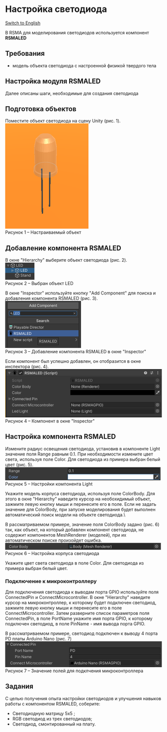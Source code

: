 # Настройка светодиода
[Switch to English](/Manual/en/Electronics/Setting_up_leds.md)

В RSMA для моделирования светодиодов используется компонент **RSMALED**

## Требования
- модель объекта светодиода с настроенной физикой твердого тела

## Настройка модуля RSMALED
Далее описаны шаги, необходимые для создания светодиода
## Подготовка объектов

Поместите объект светодиода на сцену Unity (рис. 1).\
![](/Manual/_images/Setting_up_leds/Object.png)\
Рисунок 1 – Настраиваемый объект

## Добавление компонента RSMALED

В окне "Hierarchy" выберите объект светодиода (рис. 2).\
![](/Manual/_images/Setting_up_leds/Selected.png)\
Рисунок 2 – Выбран объект LED

В окне "Inspector" используйте кнопку "Add Component" для поиска и добавления компонента RSMALED (рис. 3).\
![](/Manual/_images/Setting_up_leds/AddComponent.png)\
Рисунок 3 – Добавление компонента RSMALED в окне "Inspector"

Если компонент был успешно добавлен, он отобразится в окне инспектора (рис. 4).\
![](/Manual/_images/Setting_up_leds/Component.png)\
Рисунок 4 –  Компонент в окне "Inspector"

## Настройка компонента RSMALED

Измените радиус освещения светодиода, установив в компоненте Light значение поля Range равным 0.1.
При необходимости измените цвет света, используя поле Color. Для светодиода из примера выбран белый цвет (рис. 5).\
![](/Manual/_images/Setting_up_leds/Light.png)\
Рисунок 5 –  Настройки компонента Light

Укажите модель корпуса светодиода, используя поле ColorBody. Для этого в окне "Hierarchy" наведите курсор на необохидимый объект, зажмите левую кнопку мыши и перенесите его в поле. Если не задать значение для ColorBody, при запуске моделирования будет выполнен автоматический поиск модели на объекте светодиода.\

В рассматриваемом примере, значение поля ColorBody задано (рис. 6) так, как объект, на который добавлен компонент светодиода, не содержит компонентов MeshRenderer (моделей), при их автоматическом поиске произойдет ошибка.\
![](/Manual/_images/Setting_up_leds/ColorBody.png)\
Рисунок 6 –  Настройка корпуса светодиода

Укажите цвет света светодиода в поле Color. Для светодиода из примера выбран белый цвет.

### Подключение к микроконтроллеру

Для подключения светодиода к выводам порта GPIO используйте поля ConnectedPin и ConnectMicrocontroller. 
В окне "Hierarchy" наведите курсор на микроконтроллер, к которому будет подключен светодиод, зажмите левую кнопку мыши и перенесите его в поле ConnectMicrocontroller.
Затем разверните список параметров поля ConnectedPin, в поле PortName укажите имя порта GPIO, к которому подключен светодиод, в поле PinName - имя вывода порта GPIO.

В рассматриваемом примере, светодиод подключен к выводу 4 порта PD платы Arduino Nano (рис. 7)\
![](/Manual/_images/Setting_up_leds/Microcontroller.png)\
Рисунок 7 – Значение полей для подклчения микроконтроллера

## Задания

С целью получения опыта настройки светодиодов и улучшения навыков работы с компонентом RSMALED, соберите:
- Светодиодную матрицу 5x5 ;
- RGB светодиод из трех светодиодов;
- Светодиод, смонтированный на плату.
